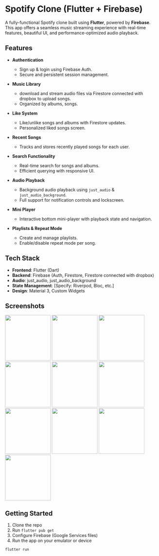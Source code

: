 
# Spotify Clone (Flutter + Firebase)

A fully-functional Spotify clone built using **Flutter**, powered by **Firebase**.  
This app offers a seamless music streaming experience with real-time features, beautiful UI, and performance-optimized audio playback.

## Features

- **Authentication**
  - Sign up & login using Firebase Auth.
  - Secure and persistent session management.

- **Music Library**
  - download and stream audio files via Firestore connected with dropbox to upload songs.
  - Organized by albums, songs.

- **Like System**
  - Like/unlike songs and albums with Firestore updates.
  - Personalized liked songs screen.

- **Recent Songs**
  - Tracks and stores recently played songs for each user.

- **Search Functionality**
  - Real-time search for songs and albums.
  - Efficient querying with responsive UI.

- **Audio Playback**
  - Background audio playback using `just_audio` & `just_audio_background`.
  - Full support for notification controls and lockscreen.

- **Mini Player**
  - Interactive bottom mini-player with playback state and navigation.

- **Playlists & Repeat Mode**
  - Create and manage playlists.
  - Enable/disable repeat mode per song.

## Tech Stack

- **Frontend**: Flutter (Dart)
- **Backend**: Firebase (Auth, Firestore,  Firestore connected with dropbox)
- **Audio**: just_audio, just_audio_background
- **State Management**: [Specify: Riverpod, Bloc, etc.]
- **Design**: Material 3, Custom Widgets

## Screenshots
<img src="https://github.com/user-attachments/assets/d135c53c-337b-4075-af67-cd76baf85444" width="150"/>
<img src="https://github.com/user-attachments/assets/fc01cf8f-3420-423f-98e6-ed44ae0ad61b" width="150"/>
<img src="https://github.com/user-attachments/assets/16e165b2-3dba-4278-98f4-b16adf94e60e" width="150"/>
<img src="https://github.com/user-attachments/assets/4b64f237-7da4-4a8d-a832-c1c73431a817" width="150"/>
<img src="https://github.com/user-attachments/assets/7681d136-740b-43fa-904c-a1970a15384b" width="150"/>
<img src="https://github.com/user-attachments/assets/3ca4728c-f748-4487-b455-71fa101a1b57" width="150"/>
<img src="https://github.com/user-attachments/assets/a7d47017-625c-423d-a3eb-fc832c173341" width="150"/>
<img src="https://github.com/user-attachments/assets/05ecf929-9ddb-48e2-b612-4664b9b5ad58" width="150"/>
<img src="https://github.com/user-attachments/assets/1fcf104f-0aa9-480b-ae58-103e2269abd5" width="150"/>
<img src="https://github.com/user-attachments/assets/97a89f73-a364-4ed8-b7b5-a5f7f51b3f5f" width="150"/>

## Getting Started

1. Clone the repo
2. Run `flutter pub get`
3. Configure Firebase (Google Services files)
4. Run the app on your emulator or device

```bash
flutter run


